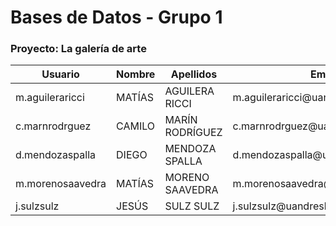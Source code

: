 # Bases de Datos - Grupo 1
### Proyecto: La galerı́a de arte

<table>
     <thead>
        <tr>
            <th>Usuario</th>
            <th>Nombre</th>
            <th>Apellidos</th>
            <th>Email</th>
            <th>Grupo</th>
            <th>Proyecto</th>
        </tr>
    </thead>
    <tbody>
        <tr>
            <td>m.aguileraricci</td> <td>MATÍAS</td> <td>AGUILERA RICCI</td> <td>m.aguileraricci@uandresbello.edu</td> <td>1</td> <td>2</td>
        </tr>
        <tr>
            <td>c.marnrodrguez</td> <td>CAMILO</td> <td>MARÍN RODRÍGUEZ</td> <td>c.marnrodrguez@uandresbello.edu</td> <td>1</td>
            <td>2</td>
        </tr>
        <tr>
            <td>d.mendozaspalla</td> <td>DIEGO</td> <td>MENDOZA SPALLA</td> <td>d.mendozaspalla@uandresbello.edu</td> <td>1</td>
            <td>2</td>
        </tr>
        <tr>
            <td>m.morenosaavedra</td> <td>MATÍAS</td> <td>MORENO SAAVEDRA</td> <td>m.morenosaavedra@uandresbello.edu</td> <td>1</td>
            <td>2</td>
        </tr>
        <tr>
            <td>j.sulzsulz</td> <td>JESÚS</td> <td>SULZ SULZ</td> <td>j.sulzsulz@uandresbello.edu</td> <td>1</td>
            <td>2</td>
        </tr>
    </tbody>
</table>
